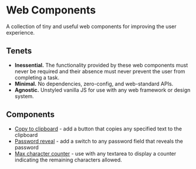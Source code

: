 # Web Components

A collection of tiny and useful web components for improving the user experience.

## Tenets

* **Inessential.** The functionality provided by these web components must never be required and their absence must never prevent the user from completing a task.
* **Minimal.** No dependencies, zero-config, and web-standard APIs.
* **Agnostic.** Unstyled vanilla JS for use with any web framework or design system.

## Components

* [Copy to clipboard](./docs/copy-to-clipboard.md) - add a button that copies any specified text to the clipboard
* [Password reveal](./docs/password-reveal.md) - add a switch to any password field that reveals the password
* [Max character counter](./docs/max-character-counter.md) - use with any textarea to display a counter indicating the remaining characters allowed.